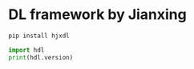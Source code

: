 # DL framework by Jianxing

```bash
pip install hjxdl
```

```python
import hdl
print(hdl.version)
```

